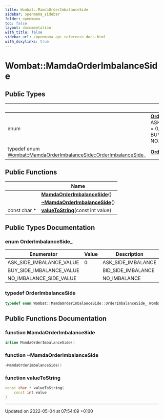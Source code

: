 ```yaml
---
title: Wombat::MamdaOrderImbalanceSide
sidebar: openmama_sidebar
folder: openmama
toc: false
layout: documentation
with_title: false
sidebar_url: /openmama_api_reference_docs.html
with_doxylinks: true
---
```


# Wombat::MamdaOrderImbalanceSide





## Public Types

|                | Name           |
| -------------- | -------------- |
| enum| **[OrderImbalanceSide_](classWombat_1_1MamdaOrderImbalanceSide.html#enum-orderimbalanceside-)** { ASK_SIDE_IMBALANCE_VALUE = 0, BUY_SIDE_IMBALANCE_VALUE, NO_IMBALANCE_SIDE_VALUE} |
| typedef enum [Wombat::MamdaOrderImbalanceSide::OrderImbalanceSide_](classWombat_1_1MamdaOrderImbalanceSide.html#enum-orderimbalanceside-) | **[OrderImbalanceSide](classWombat_1_1MamdaOrderImbalanceSide.html#typedef-orderimbalanceside)**  |

## Public Functions

|                | Name           |
| -------------- | -------------- |
| | **[MamdaOrderImbalanceSide](classWombat_1_1MamdaOrderImbalanceSide.html#function-mamdaorderimbalanceside)**() |
| | **[~MamdaOrderImbalanceSide](classWombat_1_1MamdaOrderImbalanceSide.html#function-~mamdaorderimbalanceside)**() |
| const char * | **[valueToString](classWombat_1_1MamdaOrderImbalanceSide.html#function-valuetostring)**(const int value) |

## Public Types Documentation

### enum OrderImbalanceSide_

| Enumerator | Value | Description |
| ---------- | ----- | ----------- |
| ASK_SIDE_IMBALANCE_VALUE | 0|  ASK_SIDE_IMBALANCE  |
| BUY_SIDE_IMBALANCE_VALUE | |  BID_SIDE_IMBALANCE  |
| NO_IMBALANCE_SIDE_VALUE | |  NO_IMBALANCE  |




### typedef OrderImbalanceSide

```cpp
typedef enum Wombat::MamdaOrderImbalanceSide::OrderImbalanceSide_ Wombat::MamdaOrderImbalanceSide::OrderImbalanceSide;
```


## Public Functions Documentation

### function MamdaOrderImbalanceSide

```cpp
inline MamdaOrderImbalanceSide()
```


### function ~MamdaOrderImbalanceSide

```cpp
~MamdaOrderImbalanceSide()
```


### function valueToString

```cpp
const char * valueToString(
    const int value
)
```


-------------------------------

Updated on 2022-05-04 at 07:54:09 +0100